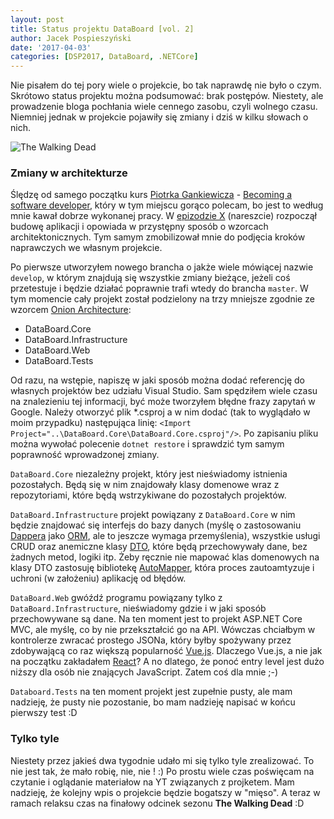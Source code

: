 ```yaml
---
layout: post
title: Status projektu DataBoard [vol. 2]
author: Jacek Pospieszyński
date: '2017-04-03'
categories: [DSP2017, DataBoard, .NETCore]
---
```


Nie pisałem do tej pory wiele o projekcie, bo tak naprawdę nie było o czym. Skrótowo status projektu można podsumować: brak postępów. Niestety, ale prowadzenie bloga pochłania wiele cennego zasobu, czyli wolnego czasu. Niemniej jednak w projekcie pojawiły się zmiany i dziś w kilku słowach o nich.

![The Walking Dead](https://media.giphy.com/media/7gufvFLL3gxa/giphy.gif "random zombie")

<!--more-->

### Zmiany w architekturze
Ślędzę od samego początku kurs [Piotrka Gankiewicza](http://piotrgankiewicz.com/) - [Becoming a software developer](http://piotrgankiewicz.com/courses/becoming-a-software-developer/), który w tym miejscu gorąco polecam, bo jest to według mnie kawał dobrze wykonanej pracy. W [epizodzie X](http://piotrgankiewicz.com/2017/03/30/becoming-a-software-developer-episode-x/) (nareszcie) rozpoczął budowę aplikacji i opowiada w przystępny sposób o wzorcach architektonicznych. Tym samym zmobilizował mnie do podjęcia kroków naprawczych we własnym projekcie.

Po pierwsze utworzyłem nowego brancha o jakże wiele mówiącej nazwie ``develop``, w którym znajdują się wszystkie zmiany bieżące, jeżeli coś przetestuje i będzie działać poprawnie trafi wtedy do brancha ``master``. W tym momencie cały projekt został podzielony na trzy mniejsze zgodnie ze wzorcem [Onion Architecture](http://jeffreypalermo.com/blog/the-onion-architecture-part-1/):
* DataBoard.Core
* DataBoard.Infrastructure
* DataBoard.Web
* DataBoard.Tests

Od razu, na wstępie, napiszę w jaki sposób można dodać referencję do własnych projektów bez udziału Visual Studio. Sam spędziłem wiele czasu na znalezieniu tej informacji, być może tworzyłem błędne frazy zapytań w Google. Należy otworzyć plik *.csproj a w nim dodać (tak to wyglądało w moim przypadku) następująca linię: ``<Import Project="..\DataBoard.Core\DataBoard.Core.csproj"/>``. Po zapisaniu pliku można wywołać polecenie ``dotnet restore`` i sprawdzić tym samym poprawność wprowadzonej zmiany.

``DataBoard.Core`` niezależny projekt, który jest nieświadomy istnienia pozostałych. Będą się w nim znajdowały klasy domenowe wraz z repozytoriami, które będą wstrzykiwane do pozostałych projektów.

``DataBoard.Infrastructure`` projekt powiązany z ``DataBoard.Core`` w nim będzie znajdować się interfejs do bazy danych (myślę o zastosowaniu [Dappera](https://github.com/StackExchange/Dapper) jako [ORM](https://en.wikipedia.org/wiki/Object-relational_mapping), ale to jeszcze wymaga przemyślenia), wszystkie usługi CRUD oraz anemiczne klasy [DTO](https://en.wikipedia.org/wiki/Data_transfer_object), które będą przechowywały dane, bez żadnych metod, logiki itp. Żeby ręcznie nie mapować klas domenowych na klasy DTO zastosuję bibliotekę [AutoMapper](http://automapper.org/), która proces zautoamtyzuje i uchroni (w założeniu) aplikację od błędów.

``DataBoard.Web`` gwóźdź programu powiązany tylko z ``DataBoard.Infrastructure``, nieświadomy gdzie i w jaki sposób przechowywane są dane. Na ten moment jest to projekt ASP.NET Core MVC, ale myślę, co by nie przekształcić go na API. Wówczas chciałbym w kontrolerze zwracać prostego JSONa, który byłby spożywany przez zdobywającą co raz większą popularność [Vue.js](https://vuejs.org/). Dlaczego Vue.js, a nie jak na początku zakładałem [React](https://facebook.github.io/react/)? A no dlatego, że ponoć entry level jest dużo niższy dla osób nie znających JavaScript. Zatem coś dla mnie ;-)

``Databoard.Tests`` na ten moment projekt jest zupełnie pusty, ale mam nadzieję, że pusty nie pozostanie, bo mam nadzieję napisać w końcu pierwszy test :D

### Tylko tyle
Niestety przez jakieś dwa tygodnie udało mi się tylko tyle zrealizować. To nie jest tak, że mało robię, nie, nie ! :) Po prostu wiele czas poświęcam na czytanie i oglądanie materiałow na YT związanych z projketem. Mam nadzieję, że kolejny wpis o projekcie będzie bogatszy w "mięso". A teraz w ramach relaksu czas na finałowy odcinek sezonu **The Walking Dead** :D